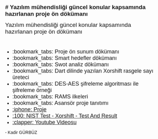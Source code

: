 <p><strong><span style="font-family: Arial, Helvetica, sans-serif; font-size: 19px;"># Yazılım m&uuml;hendisliği g&uuml;ncel konular kapsamında hazırlanan proje &ouml;n d&ouml;k&uuml;manı</span></strong></p>
<p><span style="font-family: Arial, Helvetica, sans-serif; font-size: 19px;">Yazılım m&uuml;hendisliği g&uuml;ncel konular kapsamında hazırlanan proje &ouml;n d&ouml;k&uuml;manı</span></p>
<p><span style="font-family: Arial, Helvetica, sans-serif;"><br></span></p>
<ul>
    <li style="font-family: Arial, Helvetica, sans-serif; font-size: 18px;">:bookmark_tabs:	Proje &ouml;n sunum d&ouml;k&uuml;manı</li>
    <li style="font-family: Arial, Helvetica, sans-serif; font-size: 18px;">:bookmark_tabs:	Smart hedefler d&ouml;k&uuml;manı</li>
    <li style="font-family: Arial, Helvetica, sans-serif; font-size: 18px;">:bookmark_tabs:	Swot analiz d&ouml;k&uuml;manı</li>
    <li style="font-family: Arial, Helvetica, sans-serif; font-size: 18px;">:bookmark_tabs:	Dart dilinde yazılan Xorshift rasgele sayı &uuml;reteci</li>
    <li style="font-family: Arial, Helvetica, sans-serif; font-size: 18px;">:bookmark_tabs:	DES-AES şifreleme algoritması ile şifreleme &ouml;rneği</li>
    <li style="font-family: Arial, Helvetica, sans-serif; font-size: 18px;">:bookmark_tabs:	RAMS ilkeleri</li>
    <li style="font-family: Arial, Helvetica, sans-serif; font-size: 18px;">:bookmark_tabs:	Asans&ouml;r proje tanıtımı</li>
    <li style="font-family: Arial, Helvetica, sans-serif; font-size: 18px;"><a href="https://github.com/GurbuzKadir/shop_project" target="_blank" rel="noreferrer">:iphone:	Proje</a></li>
    <li style="font-family: Arial, Helvetica, sans-serif; font-size: 18px;"><a href="https://github.com/GurbuzKadir/guncelkonular/tree/main/Xorshift%20-%20Test%20And%20Result/xorshift_test_result" target="_blank" rel="noreferrer">:100: NIST Test - Xorshift - Test And Result</a></li>
    <li style="font-family: Arial, Helvetica, sans-serif; font-size: 18px;"><a href="https://www.youtube.com/watch?v=I2TF4X9A14A" target="_blank" rel="noreferrer">:clapper: Youtube Videosu</a></li>

</ul>
<p><span style="font-family: Arial, Helvetica, sans-serif;">- Kadir G&Uuml;RB&Uuml;Z</span></p>
